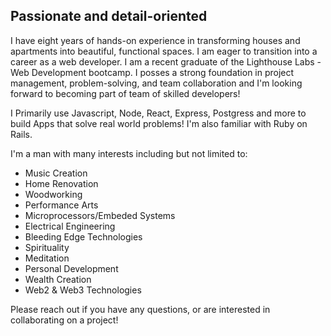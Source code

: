 ## Passionate and detail-oriented

I have eight years of hands-on experience in transforming houses and apartments into beautiful, functional spaces. 
I am eager to transition into a career as a web developer. I am a recent graduate of the Lighthouse Labs - Web Development bootcamp. I posses a strong foundation in project management, problem-solving, and team collaboration and I'm looking forward to becoming part of team of skilled developers!

I Primarily use Javascript, Node, React, Express, Postgress and more to build Apps that solve real world problems!
I'm also familiar with Ruby on Rails.

I'm a man with many interests including but not limited to:
- Music Creation
- Home Renovation
- Woodworking
- Performance Arts
- Microprocessors/Embeded Systems
- Electrical Engineering
- Bleeding Edge Technologies
- Spirituality
- Meditation
- Personal Development
- Wealth Creation
- Web2 & Web3 Technologies

Please reach out if you have any questions, or are interested in collaborating on a project!

<!---
nathanwiles/nathanwiles is a ✨ special ✨ repository because its `README.md` (this file) appears on your GitHub profile.
You can click the Preview link to take a look at your changes.
--->
